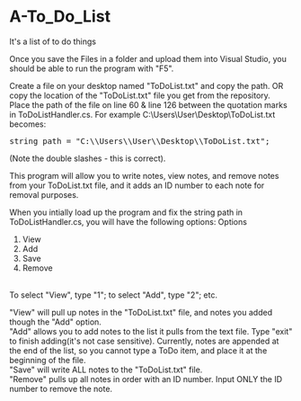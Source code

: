 # A-To_Do_List
It's a list of to do things

Once you save the Files in a folder and upload them into Visual Studio, you should be able to run the program with "F5".

Create a file on your desktop named "ToDoList.txt" and copy the path.
OR copy the location of the "ToDoList.txt" file you get from the repository. 
Place the path of the file on line 60 & line 126 between the quotation marks in ToDoListHandler.cs.
For example
C:\Users\User\Desktop\ToDoList.txt
becomes:<br>
<pre>string path = "C:\\Users\\User\\Desktop\\ToDoList.txt";</pre>
(Note the double slashes - this is correct).

This program will allow you to write notes, view notes, and remove notes from your ToDoList.txt file, and it adds an ID number to each note for removal purposes.

When you intially load up the program and fix the string path in ToDoListHandler.cs, you will have the following options:
 Options
 1) View
 2) Add
 3) Save
 4) Remove
 <br>
 To select "View", type "1"; to select "Add", type "2"; etc.
 
 "View" will pull up notes in the "ToDoList.txt" file, and notes you added though the "Add" option.
 <br>
 "Add" allows you to add notes to the list it pulls from the text file. Type "exit" to finish adding(it's not case sensitive).
 Currently, notes are appended at the end of the list, so you cannot type a ToDo item, and place it at the beginning of the file.
 <br>
 "Save" will write ALL notes to the "ToDoList.txt" file.
 <br>
 "Remove" pulls up all notes in order with an ID number. Input ONLY the ID number to remove the note.
 
